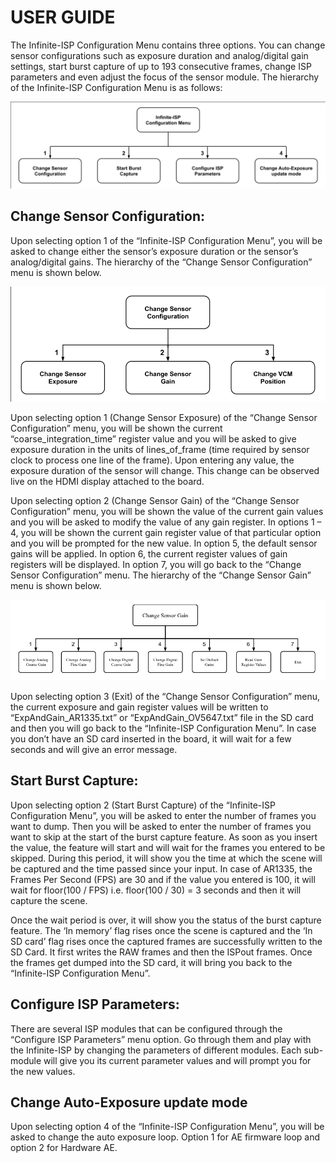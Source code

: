 # USER GUIDE

The Infinite-ISP Configuration Menu contains three options. You can change sensor configurations such as exposure duration and analog/digital gain settings, start burst capture of up to 193 consecutive frames, change ISP parameters and even adjust the focus of the sensor module. The hierarchy of the Infinite-ISP Configuration Menu is as follows:

<kbd>![status before dumping](/doc/user_guide/Kria_User_Menu_top.png)</kbd> 


## Change Sensor Configuration:


Upon selecting option 1 of the “Infinite-ISP Configuration Menu”, you will be asked to change either the sensor’s exposure duration or the sensor’s analog/digital gains. The hierarchy of the “Change Sensor Configuration” menu is shown below.

<kbd>![status before dumping](/doc/user_guide/Kria_User_menu_sensor.png)</kbd> 


Upon selecting option 1 (Change Sensor Exposure) of the “Change Sensor Configuration” menu, you will be shown the current “coarse_integration_time” register value and you will be asked to give exposure duration in the units of lines_of_frame (time required by sensor clock to process one line of the frame). Upon entering any value, the exposure duration of the sensor will change. This change can be observed live on the HDMI display attached to the board.

Upon selecting option 2 (Change Sensor Gain) of the “Change Sensor Configuration” menu, you will be shown the value of the current gain values and you will be asked to modify the value of any gain register. In options 1 – 4, you will be shown the current gain register value of that particular option and you will be prompted for the new value. In option 5, the default sensor gains will be applied. In option 6, the current register values of gain registers will be displayed. In option 7, you will go back to the “Change Sensor Configuration” menu. The hierarchy of the “Change Sensor Gain” menu is shown below.

<kbd>![status before dumping](/doc/user_guide/sensor_gain.png)</kbd>


Upon selecting option 3 (Exit)  of the “Change Sensor Configuration” menu, the current exposure and gain register values will be written to “ExpAndGain_AR1335.txt” or “ExpAndGain_OV5647.txt” file in the SD card and then you will go back to the “Infinite-ISP Configuration Menu”. In case you don’t have an SD card inserted in the board, it will wait for a few seconds and will give an error message.


## Start Burst Capture:

 
Upon selecting option 2 (Start Burst Capture) of the “Infinite-ISP Configuration Menu”, you will be asked to enter the number of frames you want to dump. Then you will be asked to enter the number of frames you want to skip at the start of the burst capture feature. As soon as you insert the value, the feature will start and will wait for the frames you entered to be skipped. During this period, it will show you the time at which the scene will be captured and the time passed since your input. In case of AR1335, the Frames Per Second (FPS) are 30 and if the value you entered is 100, it will wait for floor(100 / FPS) i.e. floor(100 / 30) = 3 seconds and then it will capture the scene.

Once the wait period is over, it will show you the status of the burst capture feature. The ‘In memory’ flag rises once the scene is captured and the ‘In SD card’ flag rises once the captured frames are successfully written to the SD Card. It first writes the RAW frames and then the ISPout frames. Once the frames get dumped into the SD card, it will bring you back to the “Infinite-ISP Configuration Menu”.


## Configure ISP Parameters:


There are several ISP modules that can be configured through the “Configure ISP Parameters” menu option. Go through them and play with the Infinite-ISP by changing the parameters of different modules. Each sub-module will give you its current parameter values and will prompt you for the new values.


## Change Auto-Exposure update mode

Upon selecting option 4 of the “Infinite-ISP Configuration Menu”, you will be asked to change the auto exposure loop. Option 1 for AE firmware loop and option 2 for Hardware AE.